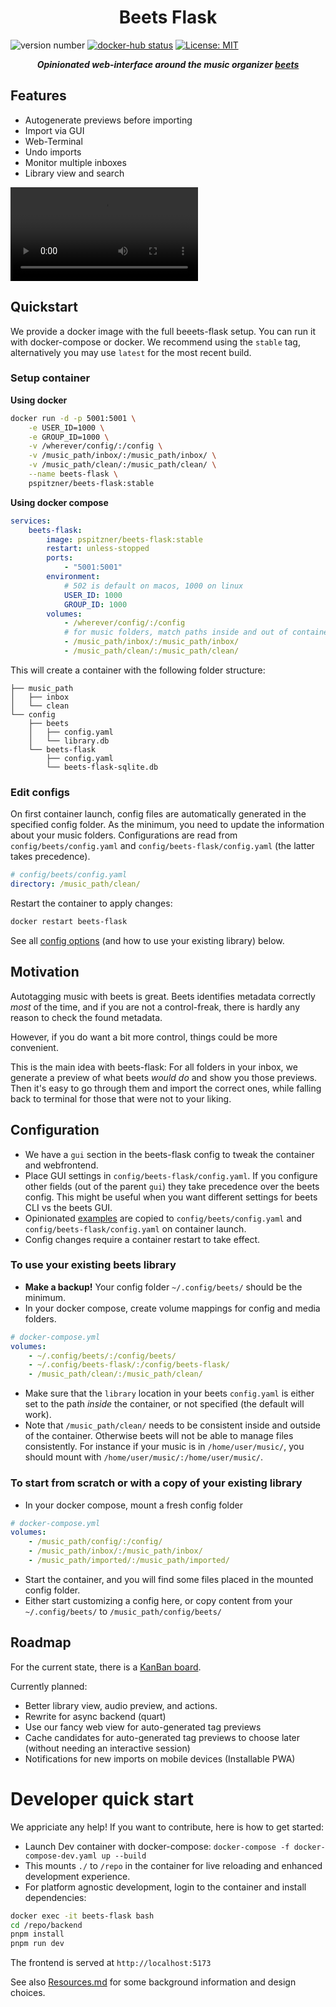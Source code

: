 <p align="center">
    <h1 align="center">Beets Flask</h1>
</p>

![version number](https://img.shields.io/github/package-json/v/pspitzner/beets-flask/main?filename=frontend%2Fpackage.json&label=version&color=blue)
[![docker-hub status](https://img.shields.io/github/actions/workflow/status/pSpitzner/beets-flask/docker_hub.yml?label=docker%20build)](https://github.com/pSpitzner/beets-flask/pkgs/container/beets-flask)
[![License: MIT](https://img.shields.io/badge/License-MIT-yellow.svg?label=license)](https://opensource.org/licenses/MIT)

<p align="center">
    <em><b>Opinionated web-interface around the music organizer <a href="https://beets.io/">beets</a></b></em>
</p>

## Features

-   Autogenerate previews before importing
-   Import via GUI
-   Web-Terminal
-   Undo imports
-   Monitor multiple inboxes
-   Library view and search

![demo](./demo.mp4)

## Quickstart

We provide a docker image with the full beeets-flask setup. You can run it with docker-compose or docker. We recommend using the `stable` tag, alternatively you may use `latest` for the most recent build.

### Setup container

**Using docker**

```sh
docker run -d -p 5001:5001 \
    -e USER_ID=1000 \
    -e GROUP_ID=1000 \
    -v /wherever/config/:/config \
    -v /music_path/inbox/:/music_path/inbox/ \
    -v /music_path/clean/:/music_path/clean/ \
    --name beets-flask \
    pspitzner/beets-flask:stable
```

**Using docker compose**

```yaml
services:
    beets-flask:
        image: pspitzner/beets-flask:stable
        restart: unless-stopped
        ports:
            - "5001:5001"
        environment:
            # 502 is default on macos, 1000 on linux
            USER_ID: 1000
            GROUP_ID: 1000
        volumes:
            - /wherever/config/:/config
            # for music folders, match paths inside and out of container!
            - /music_path/inbox/:/music_path/inbox/
            - /music_path/clean/:/music_path/clean/
```

This will create a container with the following folder structure:

```
├── music_path
│   ├── inbox
│   └── clean
└── config
    ├── beets
    │   ├── config.yaml
    │   └── library.db
    └── beets-flask
        ├── config.yaml
        └── beets-flask-sqlite.db
```

### Edit configs

On first container launch, config files are automatically generated in the specified config folder.
As the minimum, you need to update the information about your music folders.
Configurations are read from `config/beets/config.yaml` and `config/beets-flask/config.yaml` (the latter takes precedence).

```yaml
# config/beets/config.yaml
directory: /music_path/clean/
```

Restart the container to apply changes:

```sh
docker restart beets-flask
```

See all [config options](#config) (and how to use your existing library) below.

## Motivation

Autotagging music with beets is great. Beets identifies metadata correctly _most_ of the time, and if you are not a control-freak, there is hardly any reason to check the found metadata.

However, if you do want a bit more control, things could be more convenient.

This is the main idea with beets-flask: For all folders in your inbox, we generate a preview of what beets _would do_ and show you those previews. Then it's easy to go through them and import the correct ones, while falling back to terminal for those that were not to your liking.

## Configuration

-   We have a `gui` section in the beets-flask config to tweak the container and webfrontend.
-   Place GUI settings in `config/beets-flask/config.yaml`. If you configure other fields (out of the parent `gui`) they take precedence over the beets config. This might be useful when you want different settings for beets CLI vs the beets GUI.
-   Opinionated [examples](./backend/beets_flask/config/config_bf_example.yaml) are copied to `config/beets/config.yaml` and `config/beets-flask/config.yaml` on container launch.
-   Config changes require a container restart to take effect.

### To use your existing beets library

-   **Make a backup!** Your config folder `~/.config/beets/` should be the minimum.
-   In your docker compose, create volume mappings for config and media folders.

```yaml
# docker-compose.yml
volumes:
    - ~/.config/beets/:/config/beets/
    - ~/.config/beets-flask/:/config/beets-flask/
    - /music_path/clean/:/music_path/clean/
```

-   Make sure that the `library` location in your beets `config.yaml` is either set to the path _inside_ the container, or not specified (the default will work).
-   Note that `/music_path/clean/` needs to be consistent inside and outside of the container. Otherwise beets will not be able to manage files consistently. For instance if your music is in `/home/user/music/`, you should mount with `/home/user/music/:/home/user/music/`.

### To start from scratch or with a copy of your existing library

-   In your docker compose, mount a fresh config folder

```yaml
# docker-compose.yml
volumes:
    - /music_path/config/:/config/
    - /music_path/inbox/:/music_path/inbox/
    - /music_path/imported/:/music_path/imported/
```

-   Start the container, and you will find some files placed in the mounted config folder.
-   Either start customizing a config here, or copy content from your `~/.config/beets/` to `/music_path/config/beets/`

## Roadmap

For the current state, there is a [KanBan board](https://github.com/users/pSpitzner/projects/2/views/1).

Currently planned:

-   Better library view, audio preview, and actions.
-   Rewrite for async backend (quart)
-   Use our fancy web view for auto-generated tag previews
-   Cache candidates for auto-generated tag previews to choose later (without needing an interactive session)
-   Notifications for new imports on mobile devices (Installable PWA)

# Developer quick start

We appriciate any help! If you want to contribute, here is how to get started:

-   Launch Dev container with docker-compose: `docker-compose -f docker-compose-dev.yaml up --build`
-   This mounts `./` to `/repo` in the container for live reloading and enhanced development experience.
-   For platform agnostic development, login to the container and install dependencies:

```bash
docker exec -it beets-flask bash
cd /repo/backend
pnpm install
pnpm run dev
```

The frontend is served at `http://localhost:5173`

See also [Resources.md](./RESOURCES.md) for some background information and design choices.
